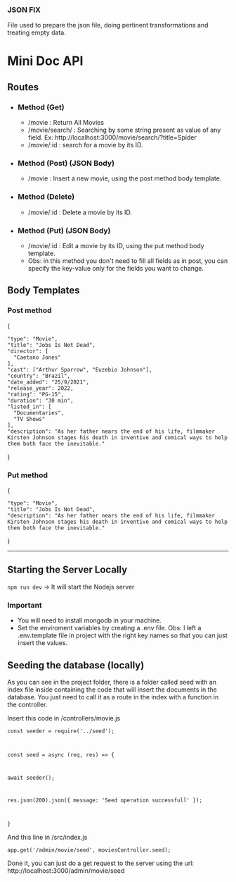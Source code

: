 ### JSON FIX
File used to prepare the json file, doing pertinent transformations and treating empty data.

# Mini Doc API
## Routes
- ### Method (Get)
  - /movie : Return All Movies
  - /movie/search/ : Searching by some string present as value of any field. Ex: http://localhost:3000/movie/search/?title=Spider
  - /movie/:id : search for a movie by its ID.
- ### Method (Post) (JSON Body)
  - /movie : Insert a new movie, using the post method body template.
- ### Method (Delete)
  - /movie/:id : Delete a movie by its ID.
- ### Method (Put) (JSON Body)
  - /movie/:id : Edit a movie by its ID, using the put method body template.
  - Obs: in this method you don't need to fill all fields as in post, you can specify the key-value only for the fields you want to change.

## Body Templates
### Post method
{

    "type": "Movie",
    "title": "Jobs Is Not Dead",
    "director": [
      "Caetano Jones"
    ],
    "cast": ["Arthur Sparrow", "Euzebio Johnson"],
    "country": "Brazil",
    "date_added": "25/9/2021",
    "release_year": 2022,
    "rating": "PG-15",
    "duration": "30 min",
    "listed_in": [
      "Documentaries",
      "TV Shows"
    ],
    "description": "As her father nears the end of his life, filmmaker Kirsten Johnson stages his death in inventive and comical ways to help them both face the inevitable."
}

### Put method
{

    "type": "Movie",
    "title": "Jobs Is Not Dead",
    "description": "As her father nears the end of his life, filmmaker Kirsten Johnson stages his death in inventive and comical ways to help them both face the inevitable."
}

---

## Starting the Server Locally
`npm run dev` -> It will start the Nodejs server
### Important
- You will need to install mongodb in your machine.
- Set the enviroment variables by creating a .env file. Obs: I left a .env.template file in project with the right key names so that you can just insert the values.

## Seeding the database (locally)
As you can see in the project folder, there is a folder called seed with an index file inside containing the code that will insert the documents in the database. You just need to call it as a route in the index with a function in the controller.

Insert this code in /controllers/movie.js

<code>const seeder = require('../seed');

const seed = async (req, res) => {

  await seeder();

  res.json(200).json({ message: 'Seed operation successfull' });

} </code>

And this line in /src/index.js

`app.get('/admin/movie/seed', moviesController.seed);`

Done it, you can just do a get request to the server using the url: http://localhost:3000/admin/movie/seed